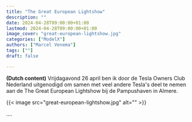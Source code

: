 ```yaml
---
title: "The Great European Lightshow"
description: ""
date: 2024-04-28T09:00:00+01:00
lastmod: 2024-04-28T09:00:00+01:00
image_cover: "great-european-lightshow.jpg"
categories: ["ModelX"]
authors: ["Marcel Venema"] 
tags: [""]
draft: false

---
```


**(Dutch content)** Vrijdagavond 26 april ben ik door de Tesla Owners Club Nederland uitgenodigd om samen met veel andere Tesla's deel te nemen aan de The Great European Lightshow bij de Pampushaven in Almere. 

<!--more-->

{{< image src="great-european-lightshow.jpg" alt="" >}}



....<br/>

&nbsp;  
&nbsp;  

